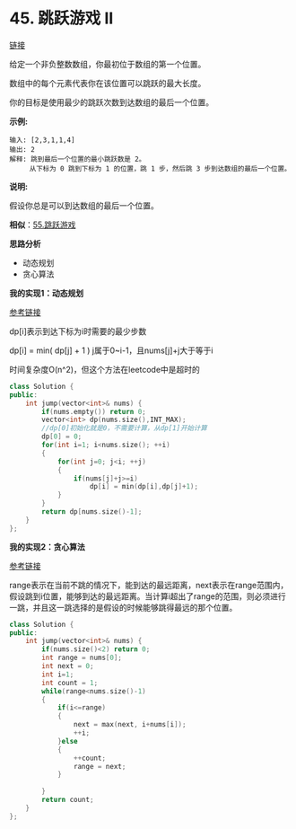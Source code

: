# 45. 跳跃游戏 II

[链接](https://leetcode-cn.com/problems/jump-game-ii/description/)

给定一个非负整数数组，你最初位于数组的第一个位置。

数组中的每个元素代表你在该位置可以跳跃的最大长度。

你的目标是使用最少的跳跃次数到达数组的最后一个位置。

**示例:**

```
输入: [2,3,1,1,4]
输出: 2
解释: 跳到最后一个位置的最小跳跃数是 2。
     从下标为 0 跳到下标为 1 的位置，跳 1 步，然后跳 3 步到达数组的最后一个位置。
```

**说明:**

假设你总是可以到达数组的最后一个位置。

**相似**：[55.跳跃游戏](55.跳跃游戏.md)

**思路分析**

- 动态规划
- 贪心算法

**我的实现1：动态规划**

[参考链接](https://blog.csdn.net/luke2834/article/details/53044967)

dp[i]表示到达下标为i时需要的最少步数

dp[i] = min( dp[j] + 1 )  j属于0~i-1，且nums[j]+j大于等于i

时间复杂度O(n^2)，但这个方法在leetcode中是超时的

```c++
class Solution {
public:
    int jump(vector<int>& nums) {
        if(nums.empty()) return 0;
        vector<int> dp(nums.size(),INT_MAX);
        //dp[0]初始化就是0，不需要计算，从dp[1]开始计算
        dp[0] = 0;
        for(int i=1; i<nums.size(); ++i)
        {
            for(int j=0; j<i; ++j)
            {
                if(nums[j]+j>=i)
                    dp[i] = min(dp[i],dp[j]+1);
            }
        }
        return dp[nums.size()-1];
    }
};
```

**我的实现2：贪心算法**

[参考链接](https://www.cnblogs.com/boring09/p/4231771.html)

range表示在当前不跳的情况下，能到达的最远距离，next表示在range范围内，假设跳到i位置，能够到达的最远距离。当计算i超出了range的范围，则必须进行一跳，并且这一跳选择的是假设的时候能够跳得最远的那个位置。

```c++
class Solution {
public:
    int jump(vector<int>& nums) {
        if(nums.size()<2) return 0;
        int range = nums[0];
        int next = 0;
        int i=1;
        int count = 1;
        while(range<nums.size()-1)
        {
            if(i<=range)
            {
                next = max(next, i+nums[i]);
                ++i;
            }else
            {
                ++count;
                range = next;
            }
            
        }
        return count;
    }
};
```


